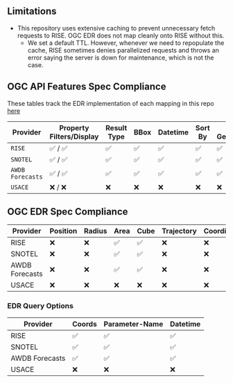 ## Limitations

- This repository uses extensive caching to prevent unnecessary fetch requests to RISE. OGC EDR does not map cleanly onto RISE without this.
  - We set a default TTL. However, whenever we need to repopulate the cache, RISE sometimes denies parallelized requests and throws an error saying the server is down for maintenance, which is not the case.

## OGC API Features Spec Compliance

These tables track the EDR implementation of each mapping in this repo [here](../packages/)

| Provider         | Property Filters/Display | Result Type | BBox | Datetime | Sort By | Skip Geometry | CQL | Transactions | CRS |
| ---------------- | ------------------------ | ----------- | ---- | -------- | ------- | ------------- | --- | ------------ | --- |
| `RISE`           | ✅ / ✅                  | ✅          | ✅   | ✅       | ✅      | ✅            | ❌  | ❌           | ✅  |
| `SNOTEL`         | ✅ / ✅                  | ✅          | ✅   | ✅       | ✅      | ✅            | ❌  | ❌           | ✅  |
| `AWDB Forecasts` | ✅ / ✅                  | ✅          | ✅   | ✅       | ✅      | ✅            | ❌  | ❌           | ✅  |
| `USACE`          | ❌ / ❌                  | ❌          | ❌   | ❌       | ❌      | ❌            | ❌  | ❌           | ❌  |

## OGC EDR Spec Compliance

| Provider       | Position | Radius | Area | Cube | Trajectory | Coordidor | Items |
| -------------- | -------- | ------ | ---- | ---- | ---------- | --------- | ----- |
| RISE           | ❌       | ❌     | ✅   | ✅   | ❌         | ❌        | ✅    |
| SNOTEL         | ❌       | ❌     | ✅   | ✅   | ❌         | ❌        | ✅    |
| AWDB Forecasts | ❌       | ❌     | ✅   | ✅   | ❌         | ❌        | ✅    |
| USACE          | ❌       | ❌     | ❌  | ❌  | ❌         | ❌        | ❌    |

### EDR Query Options

| Provider       | Coords | Parameter-Name | Datetime |
| -------------- | ------ | -------------- | -------- |
| RISE           | ✅     | ✅             | ✅       |
| SNOTEL         | ✅     | ✅             | ✅       |
| AWDB Forecasts | ✅     | ✅             | ✅       |
| USACE          | ❌     | ❌             | ❌       |
